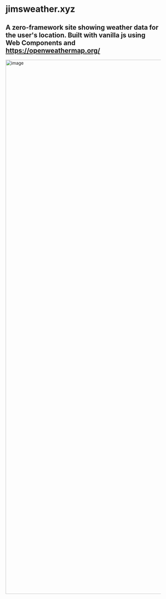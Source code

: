 # jimsweather.xyz

A zero-framework site showing weather data for the user's location. Built with vanilla js using Web Components and https://openweathermap.org/
----
<img width="1728" alt="image" src="https://user-images.githubusercontent.com/7976925/180467432-cd5e9592-4c2d-4858-913d-8882bf9a1362.png">

